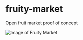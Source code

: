 # fruity-market
Open fruit market proof of concept

![Image of Fruity Market](https://github.com/TedNIVAN/fruity-market/blob/master/fruity-market.png)
